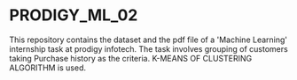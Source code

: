 # PRODIGY_ML_02
This repository contains the dataset and the pdf file of a 'Machine Learning' internship task at prodigy infotech. The task involves grouping of customers taking Purchase history as the criteria. K-MEANS OF CLUSTERING ALGORITHM is used.
